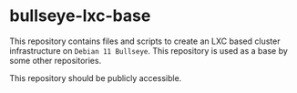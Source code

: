 # bullseye-lxc-base

This repository contains files and scripts to create an LXC based cluster
infrastructure on `Debian 11 Bullseye`. This repository is used as a base by
some other repositories.

This repository should be publicly accessible.

